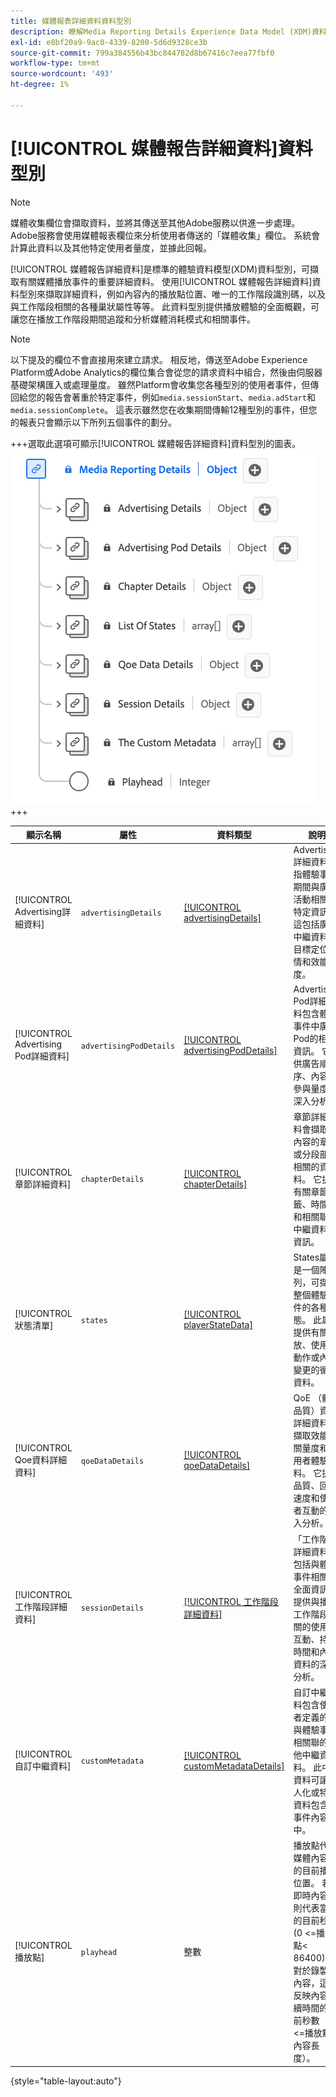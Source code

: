 ```yaml
---
title: 媒體報表詳細資料資料型別
description: 瞭解Media Reporting Details Experience Data Model (XDM)資料型別。
exl-id: e8bf20a9-9ac0-4339-8200-5d6d9328ce3b
source-git-commit: 799a384556b43bc844782d8b67416c7eea77fbf0
workflow-type: tm+mt
source-wordcount: '493'
ht-degree: 1%

---
```


# [!UICONTROL 媒體報告詳細資料]資料型別

>[!NOTE]
>
>媒體收集欄位會擷取資料，並將其傳送至其他Adobe服務以供進一步處理。 Adobe服務會使用媒體報表欄位來分析使用者傳送的「媒體收集」欄位。 系統會計算此資料以及其他特定使用者量度，並據此回報。

[!UICONTROL 媒體報告詳細資料]是標準的體驗資料模型(XDM)資料型別，可擷取有關媒體播放事件的重要詳細資料。 使用[!UICONTROL 媒體報告詳細資料]資料型別來擷取詳細資料，例如內容內的播放點位置、唯一的工作階段識別碼，以及與工作階段相關的各種巢狀屬性等等。 此資料型別提供播放體驗的全面概觀，可讓您在播放工作階段期間追蹤和分析媒體消耗模式和相關事件。

>[!NOTE]
>
>以下提及的欄位不會直接用來建立請求。 相反地，傳送至Adobe Experience Platform或Adobe Analytics的欄位集合會從您的請求資料中組合，然後由伺服器基礎架構匯入或處理量度。 雖然Platform會收集您各種型別的使用者事件，但傳回給您的報告會著重於特定事件，例如`media.sessionStart`、`media.adStart`和`media.sessionComplete`。 這表示雖然您在收集期間傳輸12種型別的事件，但您的報表只會顯示以下所列五個事件的劃分。

+++選取此選項可顯示[!UICONTROL 媒體報告詳細資料]資料型別的圖表。
![ [!UICONTROL 媒體報告詳細資料]資料型別的圖表。](../images/data-types/media-reporting-details.png)
+++

| 顯示名稱 | 屬性 | 資料類型 | 說明 |
| --------------------- | --------------- | --------- | ----------- |
| [!UICONTROL Advertising詳細資料] | `advertisingDetails` | [[!UICONTROL advertisingDetails]](./advertising-details-reporting.md) | Advertising詳細資料是指體驗事件期間與廣告活動相關的特定資訊。 這包括廣告中繼資料、目標定位詳情和效能量度。 |
| [!UICONTROL Advertising Pod詳細資料] | `advertisingPodDetails` | [[!UICONTROL advertisingPodDetails]](./advertising-pod-details-reporting.md) | Advertising Pod詳細資料包含體驗事件中廣告Pod的相關資訊。 它提供廣告順序、內容和參與量度的深入分析。 |
| [!UICONTROL 章節詳細資料] | `chapterDetails` | [[!UICONTROL chapterDetails]](./chapter-details-reporting.md) | 章節詳細資料會擷取和內容的章節或分段部分相關的資料。 它提供有關章節標籤、時間軸和相關聯的中繼資料的資訊。 |
| [!UICONTROL 狀態清單] | `states` | [[!UICONTROL playerStateData]](./player-state-data-reporting.md) | States屬性是一個陣列，可擷取整個體驗事件的各種狀態。 此屬性提供有關播放、使用者動作或內容變更的循序資料。 |
| [!UICONTROL Qoe資料詳細資料] | `qoeDataDetails` | [[!UICONTROL qoeDataDetails]](./qoe-data-details-reporting.md) | QoE （體驗品質）資料詳細資料會擷取效能相關量度和使用者體驗資料。 它提供品質、回應速度和使用者互動的深入分析。 |
| [!UICONTROL 工作階段詳細資料] | `sessionDetails` | [[!UICONTROL 工作階段詳細資料]](./session-details-reporting.md) | 「工作階段詳細資料」包括與體驗事件相關的全面資訊，提供與播放工作階段相關的使用者互動、持續時間和內容資料的深入分析。 |
| [!UICONTROL 自訂中繼資料] | `customMetadata` | [[!UICONTROL customMetadataDetails]](./custom-metadata-details-reporting.md) | 自訂中繼資料包含使用者定義的或與體驗事件相關聯的其他中繼資料。 此中繼資料可讓個人化或特定資料包含在事件內容中。 |
| [!UICONTROL 播放點] | `playhead` | 整數 | 播放點代表媒體內容中的目前播放位置。 若為即時內容，則代表當天的目前秒數(0 &lt;=播放點&lt; 86400)。 對於錄製的內容，這會反映內容持續時間的目前秒數（0 &lt;=播放點&lt;內容長度）。 |

{style="table-layout:auto"}
